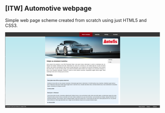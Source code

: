 ## [ITW] Automotive webpage

Simple web page scheme created from scratch using just HTML5 and CSS3.

 ![example](/itw/itw-proj1/images/example.png)
